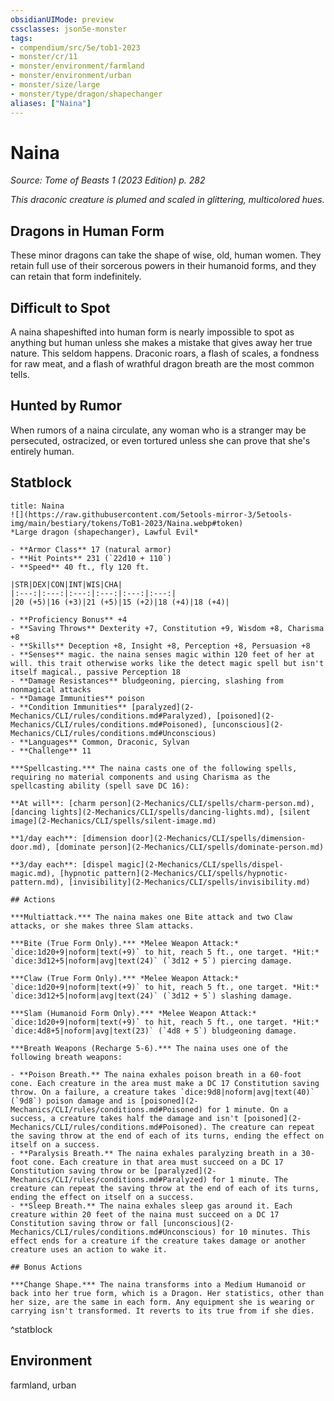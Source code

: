 ```yaml
---
obsidianUIMode: preview
cssclasses: json5e-monster
tags:
- compendium/src/5e/tob1-2023
- monster/cr/11
- monster/environment/farmland
- monster/environment/urban
- monster/size/large
- monster/type/dragon/shapechanger
aliases: ["Naina"]
---
```

# Naina
*Source: Tome of Beasts 1 (2023 Edition) p. 282*  

*This draconic creature is plumed and scaled in glittering, multicolored hues.*

## Dragons in Human Form

These minor dragons can take the shape of wise, old, human women. They retain full use of their sorcerous powers in their humanoid forms, and they can retain that form indefinitely.

## Difficult to Spot

A naina shapeshifted into human form is nearly impossible to spot as anything but human unless she makes a mistake that gives away her true nature. This seldom happens. Draconic roars, a flash of scales, a fondness for raw meat, and a flash of wrathful dragon breath are the most common tells.

## Hunted by Rumor

When rumors of a naina circulate, any woman who is a stranger may be persecuted, ostracized, or even tortured unless she can prove that she's entirely human.

## Statblock

```ad-statblock
title: Naina
![](https://raw.githubusercontent.com/5etools-mirror-3/5etools-img/main/bestiary/tokens/ToB1-2023/Naina.webp#token)
*Large dragon (shapechanger), Lawful Evil*

- **Armor Class** 17 (natural armor)
- **Hit Points** 231 (`22d10 + 110`)
- **Speed** 40 ft., fly 120 ft.

|STR|DEX|CON|INT|WIS|CHA|
|:---:|:---:|:---:|:---:|:---:|:---:|
|20 (+5)|16 (+3)|21 (+5)|15 (+2)|18 (+4)|18 (+4)|

- **Proficiency Bonus** +4
- **Saving Throws** Dexterity +7, Constitution +9, Wisdom +8, Charisma +8
- **Skills** Deception +8, Insight +8, Perception +8, Persuasion +8
- **Senses** magic. the naina senses magic within 120 feet of her at will. this trait otherwise works like the detect magic spell but isn't itself magical., passive Perception 18
- **Damage Resistances** bludgeoning, piercing, slashing from nonmagical attacks
- **Damage Immunities** poison
- **Condition Immunities** [paralyzed](2-Mechanics/CLI/rules/conditions.md#Paralyzed), [poisoned](2-Mechanics/CLI/rules/conditions.md#Poisoned), [unconscious](2-Mechanics/CLI/rules/conditions.md#Unconscious)
- **Languages** Common, Draconic, Sylvan
- **Challenge** 11

***Spellcasting.*** The naina casts one of the following spells, requiring no material components and using Charisma as the spellcasting ability (spell save DC 16):

**At will**: [charm person](2-Mechanics/CLI/spells/charm-person.md), [dancing lights](2-Mechanics/CLI/spells/dancing-lights.md), [silent image](2-Mechanics/CLI/spells/silent-image.md)

**1/day each**: [dimension door](2-Mechanics/CLI/spells/dimension-door.md), [dominate person](2-Mechanics/CLI/spells/dominate-person.md)

**3/day each**: [dispel magic](2-Mechanics/CLI/spells/dispel-magic.md), [hypnotic pattern](2-Mechanics/CLI/spells/hypnotic-pattern.md), [invisibility](2-Mechanics/CLI/spells/invisibility.md)

## Actions

***Multiattack.*** The naina makes one Bite attack and two Claw attacks, or she makes three Slam attacks.

***Bite (True Form Only).*** *Melee Weapon Attack:* `dice:1d20+9|noform|text(+9)` to hit, reach 5 ft., one target. *Hit:* `dice:3d12+5|noform|avg|text(24)` (`3d12 + 5`) piercing damage.

***Claw (True Form Only).*** *Melee Weapon Attack:* `dice:1d20+9|noform|text(+9)` to hit, reach 5 ft., one target. *Hit:* `dice:3d12+5|noform|avg|text(24)` (`3d12 + 5`) slashing damage.

***Slam (Humanoid Form Only).*** *Melee Weapon Attack:* `dice:1d20+9|noform|text(+9)` to hit, reach 5 ft., one target. *Hit:* `dice:4d8+5|noform|avg|text(23)` (`4d8 + 5`) bludgeoning damage.

***Breath Weapons (Recharge 5-6).*** The naina uses one of the following breath weapons:

- **Poison Breath.** The naina exhales poison breath in a 60-foot cone. Each creature in the area must make a DC 17 Constitution saving throw. On a failure, a creature takes `dice:9d8|noform|avg|text(40)` (`9d8`) poison damage and is [poisoned](2-Mechanics/CLI/rules/conditions.md#Poisoned) for 1 minute. On a success, a creature takes half the damage and isn't [poisoned](2-Mechanics/CLI/rules/conditions.md#Poisoned). The creature can repeat the saving throw at the end of each of its turns, ending the effect on itself on a success.  
- **Paralysis Breath.** The naina exhales paralyzing breath in a 30-foot cone. Each creature in that area must succeed on a DC 17 Constitution saving throw or be [paralyzed](2-Mechanics/CLI/rules/conditions.md#Paralyzed) for 1 minute. The creature can repeat the saving throw at the end of each of its turns, ending the effect on itself on a success.  
- **Sleep Breath.** The naina exhales sleep gas around it. Each creature within 20 feet of the naina must succeed on a DC 17 Constitution saving throw or fall [unconscious](2-Mechanics/CLI/rules/conditions.md#Unconscious) for 10 minutes. This effect ends for a creature if the creature takes damage or another creature uses an action to wake it.  

## Bonus Actions

***Change Shape.*** The naina transforms into a Medium Humanoid or back into her true form, which is a Dragon. Her statistics, other than her size, are the same in each form. Any equipment she is wearing or carrying isn't transformed. It reverts to its true from if she dies.
```
^statblock

## Environment

farmland, urban